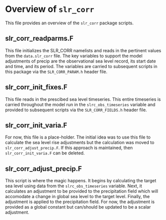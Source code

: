 # Overview of `slr_corr`
This file provides an overview of the `slr_corr` package scripts.

## slr_corr_readparms.F
This file initializes the SLR_CORR namelists and reads in the pertinent values from the `data.slr_corr` file. The key variables to support the model adjustments of precip are the observational sea level record, its start date and time, and its period. The variables are carried to subsequent scripts in this package via the `SLR_CORR_PARAM.h` header file.

## slr_corr_init_fixes.F
This file reads in the prescibed sea level timeseries. This entire timeseries is carried throughout the model run in the `slrc_obs_timeseries` variable and provided to subsequent scripts via the `SLR_CORR_FIELDS.h` header file. 

## slr_corr_init_varia.F
For now, this file is a place-holder. The initial idea was to use this file to calculate the sea level rise adjustments but the calculation was moved to `slr_corr_adjust_precip.F`. If this approach is maintained, then `slr_corr_init_varia.F` can be deleted.

## slr_corr_adjust_precip.F
This script is where the magic happens. It begins by calculating the target sea level using data from the `slrc_obs_timeseries` variable. Next, it calculates an adjustment to be provided to the precipitation field which will accomodate a change in global sea level to the target level. Finally, the adjustment is applied to the precipitation field. For now, the adjustment is provided as a global constant but can/should be updated to be a scalar adjustment.
